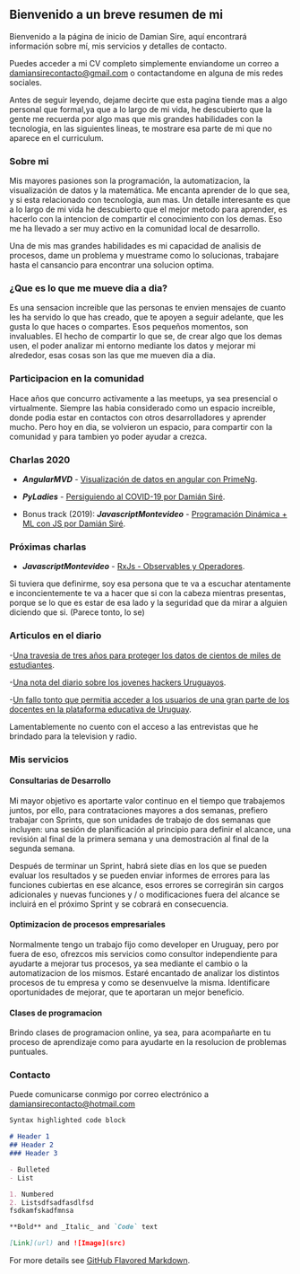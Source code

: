 ## Bienvenido a un breve resumen de mi

Bienvenido a la página de inicio de Damian Sire, aquí encontrará información sobre mí, mis servicios y detalles de contacto.

Puedes acceder a mi CV completo simplemente enviandome un correo a damiansirecontacto@gmail.com o contactandome en alguna de mis redes sociales.

Antes de seguir leyendo, dejame decirte que esta pagina tiende mas a algo personal que formal,ya que a lo largo de mi vida, he descubierto que la gente me recuerda por algo mas que mis grandes habilidades con la tecnologia, en las siguientes lineas, te mostrare esa parte de mi que no aparece en el curriculum.

### Sobre mi

Mis mayores pasiones son la programación, la automatizacion, la visualización de datos y la matemática. Me encanta aprender de lo que sea, y si esta relacionado con tecnologia, aun mas. Un detalle interesante es que a lo largo de mi vida he descubierto que el mejor metodo para aprender, es hacerlo con la intencion de compartir el conocimiento con los demas. Eso me ha llevado a ser muy activo en la comunidad local de desarrollo.

Una de mis mas grandes habilidades es mi capacidad de analisis de procesos, dame un problema y muestrame como lo solucionas, trabajare hasta el cansancio para encontrar una solucion optima.   

### ¿Que es lo que me mueve dia a dia?

Es una sensacion increible que las personas te envien mensajes de cuanto les ha servido lo que has creado, que te apoyen a seguir adelante, que les gusta lo que haces o compartes. Esos pequeños momentos, son invaluables. El hecho de compartir lo que se, de crear algo que los demas usen, el poder analizar mi entorno mediante los datos y mejorar mi alrededor, esas cosas son las que me mueven dia a dia. 


### Participacion en la comunidad 

Hace años que concurro activamente a las meetups, ya sea presencial o virtualmente. Siempre las habia considerado como un espacio increible, donde podia estar en contactos con otros desarrolladores y aprender mucho. Pero hoy en dia, se volvieron un espacio, para compartir con la comunidad y para tambien yo poder ayudar a crezca.

### Charlas 2020

- ***AngularMVD*** - [Visualización de datos en angular con PrimeNg](https://www.meetup.com/es/Angular-MVD/events/ktqljlybchbbc/).

- ***PyLadies*** - [Persiguiendo al COVID-19 por Damián Siré](https://www.meetup.com/es/PyLadiesUy/events/269044767/).

- Bonus track (2019): ***JavascriptMontevideo*** - [Programación Dinámica + ML con JS por Damián Siré](https://www.meetup.com/es/montevideojs/events/264156360/).

### Próximas charlas

- ***JavascriptMontevideo*** - [RxJs - Observables y Operadores]([[https://www.meetup.com/es/montevideojs/](https://www.meetup.com/es/montevideojs/)]).

Si tuviera que definirme, soy esa persona que te va a escuchar atentamente e inconcientemente te va a hacer que si con la cabeza mientras presentas, porque se lo que es estar de esa lado y la seguridad que da mirar a alguien diciendo que si. (Parece tonto, lo se)

### Articulos en el diario

-[Una travesia de tres años para proteger los datos de cientos de miles de estudiantes](https://www.elobservador.com.uy/nota/falla-en-la-web-de-la-udelar-dejo-al-descubierto-datos-personales-de-todos-sus-estudiantes-20202718458).

-[Una nota del diario sobre los jovenes hackers Uruguayos](https://www.elobservador.com.uy/nota/quienes-son-los-estudiantes-de-ingenieria-que-encuentran-fallas-en-sitios-del-estado-2020212154444).

-[Un fallo tonto que permitia acceder a los usuarios de una gran parte de los docentes en la plataforma educativa de Uruguay](https://www.elobservador.com.uy/nota/aparecen-imagenes-porno-en-plataforma-del-plan-ceibal-y-docentes-piden-mas-seguridad-2020420171713).

Lamentablemente no cuento con el acceso a las entrevistas que he brindado para la television y radio.

### Mis servicios

#### Consultarias de Desarrollo

Mi mayor objetivo es aportarte valor continuo en el tiempo que trabajemos juntos, por ello, para contrataciones mayores a dos semanas, prefiero trabajar con Sprints, que son unidades de trabajo de dos semanas que incluyen: una sesión de planificación al principio para definir el alcance, una revisión al final de la primera semana y una demostración al final de la segunda semana.

Después de terminar un Sprint, habrá siete días en los que se pueden evaluar los resultados y se pueden enviar informes de errores para las funciones cubiertas en ese alcance, esos errores se corregirán sin cargos adicionales y nuevas funciones y / o modificaciones fuera del alcance se incluirá en el próximo Sprint y se cobrará en consecuencia.

#### Optimizacion de procesos empresariales

Normalmente tengo un trabajo fijo como developer en Uruguay, pero por fuera de eso, ofrezcos mis servicios como consultor independiente para ayudarte a mejorar tus procesos, ya sea mediante el cambio o la automatizacion de los mismos. Estaré encantado de analizar los distintos procesos de tu empresa y como se desenvuelve la misma. Identificare oportunidades de mejorar, que te aportaran un mejor beneficio.

#### Clases de programacion 

Brindo clases de programacion online, ya sea, para acompañarte en tu proceso de aprendizaje como para ayudarte en la resolucion de problemas puntuales.

### Contacto

Puede comunicarse conmigo por correo electrónico a [damiansirecontacto@hotmail.com](damiansirecontacto@hotmail.com)

```markdown
Syntax highlighted code block

# Header 1
## Header 2
### Header 3

- Bulleted
- List

1. Numbered
2. Listsdfsadfasdlfsd
fsdkamfskadfmnsa

**Bold** and _Italic_ and `Code` text

[Link](url) and ![Image](src)
```

For more details see [GitHub Flavored Markdown](https://guides.github.com/features/mastering-markdown/).
